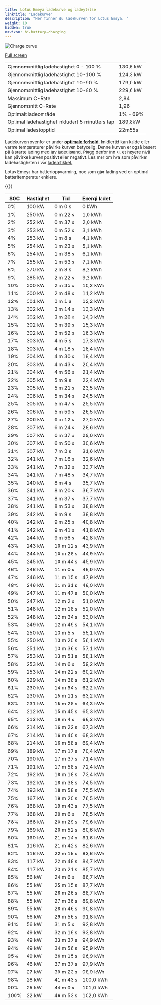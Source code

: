 ```yaml
---
title: Lotus Emeya ladekurve og ladeytelse
linktitle: "Ladekurve"
description: "Her finner du ladekurven for Lotus Emeya. "
weight: 10
hidden: true
navicon: bi-battery-charging
---
```

<!-- markdownlint-disable MD033 -->
<img src="../chargingcurve.svg" alt="Charge curve" class="img-fluid">

[Full screen](../chargingcurve.svg)


<table class="table table-striped">
<tbody>
<tr>
<td>Gjennomsnittlig ladehastighet 0 - 100 %</td><td>130,5 kW</td>
</tr>
<tr>
<td>Gjennomsnittlig ladehastighet 10-100 %</td><td>124,3 kW</td>
</tr>
<tr>
<td>Gjennomsnittlig ladehastighet 10-90 %</td><td>179,0 kW</td>
</tr>
<tr>
<td>Gjennomsnittlig ladehastighet 10-80 %</td><td>229,6 kW</td>
</tr>
<tr>
<td>Maksimum C-Rate</td><td>2,84</td>
</tr>
<tr>
<td>Gjennomsnitt C-Rate</td><td>1,96</td>
</tr>
<tr>
<td>Optimalt ladeområde</td><td>1% - 69%</td>
</tr>
<tr>
<td>Optimal ladehastighet inkludert 5 minutters tap</td><td>189,8kW</td>
</tr>
<tr>
<td>Optimal ladestopptid</td><td>22m55s</td>
</tr>
</tbody>
</table>


Ladekurven ovenfor er under **[optimale forhold](../../../../../technology/battery/charging/#temperatur)**. Imidlertid kan kalde eller varme temperaturer påvirke kurven betydelig. Denne kurven er også basert på å starte lading med lav ladetilstand. Plugg derfor inn kl. et høyere nivå kan påvirke kurven positivt eller negativt. Les mer om hva som påvirker ladehastigheten i vår [ladeartikkel.](../../../../../technology/battery/charging/) 


Lotus Emeya har batterioppvarming, noe som gjør lading ved en optimal batteritemperatur enklere. 


{{<evkxdisplayaddarticle />}}
<table class="table table-striped">
<thead>
<tr><th>SOC</th><th>Hastighet</th><th>Tid</th><th>Energi ladet</th></tr>
</thead>
<tbody>
<tr>
<td>0%</td><td>100 kW</td><td> 0 m 0 s </td><td>0 kWh </td>
</tr>
<tr>
<td>1%</td><td>250 kW</td><td> 0 m 22 s </td><td>1,0 kWh </td>
</tr>
<tr>
<td>2%</td><td>252 kW</td><td> 0 m 37 s </td><td>2,0 kWh </td>
</tr>
<tr>
<td>3%</td><td>253 kW</td><td> 0 m 52 s </td><td>3,1 kWh </td>
</tr>
<tr>
<td>4%</td><td>253 kW</td><td> 1 m 8 s </td><td>4,1 kWh </td>
</tr>
<tr>
<td>5%</td><td>254 kW</td><td> 1 m 23 s </td><td>5,1 kWh </td>
</tr>
<tr>
<td>6%</td><td>254 kW</td><td> 1 m 38 s </td><td>6,1 kWh </td>
</tr>
<tr>
<td>7%</td><td>255 kW</td><td> 1 m 53 s </td><td>7,1 kWh </td>
</tr>
<tr>
<td>8%</td><td>270 kW</td><td> 2 m 8 s </td><td>8,2 kWh </td>
</tr>
<tr>
<td>9%</td><td>285 kW</td><td> 2 m 22 s </td><td>9,2 kWh </td>
</tr>
<tr>
<td>10%</td><td>300 kW</td><td> 2 m 35 s </td><td>10,2 kWh </td>
</tr>
<tr>
<td>11%</td><td>300 kW</td><td> 2 m 48 s </td><td>11,2 kWh </td>
</tr>
<tr>
<td>12%</td><td>301 kW</td><td> 3 m 1 s </td><td>12,2 kWh </td>
</tr>
<tr>
<td>13%</td><td>302 kW</td><td> 3 m 14 s </td><td>13,3 kWh </td>
</tr>
<tr>
<td>14%</td><td>302 kW</td><td> 3 m 26 s </td><td>14,3 kWh </td>
</tr>
<tr>
<td>15%</td><td>302 kW</td><td> 3 m 39 s </td><td>15,3 kWh </td>
</tr>
<tr>
<td>16%</td><td>302 kW</td><td> 3 m 52 s </td><td>16,3 kWh </td>
</tr>
<tr>
<td>17%</td><td>303 kW</td><td> 4 m 5 s </td><td>17,3 kWh </td>
</tr>
<tr>
<td>18%</td><td>303 kW</td><td> 4 m 18 s </td><td>18,4 kWh </td>
</tr>
<tr>
<td>19%</td><td>304 kW</td><td> 4 m 30 s </td><td>19,4 kWh </td>
</tr>
<tr>
<td>20%</td><td>303 kW</td><td> 4 m 43 s </td><td>20,4 kWh </td>
</tr>
<tr>
<td>21%</td><td>304 kW</td><td> 4 m 56 s </td><td>21,4 kWh </td>
</tr>
<tr>
<td>22%</td><td>305 kW</td><td> 5 m 9 s </td><td>22,4 kWh </td>
</tr>
<tr>
<td>23%</td><td>305 kW</td><td> 5 m 21 s </td><td>23,5 kWh </td>
</tr>
<tr>
<td>24%</td><td>306 kW</td><td> 5 m 34 s </td><td>24,5 kWh </td>
</tr>
<tr>
<td>25%</td><td>305 kW</td><td> 5 m 47 s </td><td>25,5 kWh </td>
</tr>
<tr>
<td>26%</td><td>306 kW</td><td> 5 m 59 s </td><td>26,5 kWh </td>
</tr>
<tr>
<td>27%</td><td>306 kW</td><td> 6 m 12 s </td><td>27,5 kWh </td>
</tr>
<tr>
<td>28%</td><td>307 kW</td><td> 6 m 24 s </td><td>28,6 kWh </td>
</tr>
<tr>
<td>29%</td><td>307 kW</td><td> 6 m 37 s </td><td>29,6 kWh </td>
</tr>
<tr>
<td>30%</td><td>307 kW</td><td> 6 m 50 s </td><td>30,6 kWh </td>
</tr>
<tr>
<td>31%</td><td>307 kW</td><td> 7 m 2 s </td><td>31,6 kWh </td>
</tr>
<tr>
<td>32%</td><td>241 kW</td><td> 7 m 16 s </td><td>32,6 kWh </td>
</tr>
<tr>
<td>33%</td><td>241 kW</td><td> 7 m 32 s </td><td>33,7 kWh </td>
</tr>
<tr>
<td>34%</td><td>241 kW</td><td> 7 m 48 s </td><td>34,7 kWh </td>
</tr>
<tr>
<td>35%</td><td>240 kW</td><td> 8 m 4 s </td><td>35,7 kWh </td>
</tr>
<tr>
<td>36%</td><td>241 kW</td><td> 8 m 20 s </td><td>36,7 kWh </td>
</tr>
<tr>
<td>37%</td><td>241 kW</td><td> 8 m 37 s </td><td>37,7 kWh </td>
</tr>
<tr>
<td>38%</td><td>241 kW</td><td> 8 m 53 s </td><td>38,8 kWh </td>
</tr>
<tr>
<td>39%</td><td>242 kW</td><td> 9 m 9 s </td><td>39,8 kWh </td>
</tr>
<tr>
<td>40%</td><td>242 kW</td><td> 9 m 25 s </td><td>40,8 kWh </td>
</tr>
<tr>
<td>41%</td><td>242 kW</td><td> 9 m 41 s </td><td>41,8 kWh </td>
</tr>
<tr>
<td>42%</td><td>244 kW</td><td> 9 m 56 s </td><td>42,8 kWh </td>
</tr>
<tr>
<td>43%</td><td>243 kW</td><td> 10 m 12 s </td><td>43,9 kWh </td>
</tr>
<tr>
<td>44%</td><td>244 kW</td><td> 10 m 28 s </td><td>44,9 kWh </td>
</tr>
<tr>
<td>45%</td><td>245 kW</td><td> 10 m 44 s </td><td>45,9 kWh </td>
</tr>
<tr>
<td>46%</td><td>246 kW</td><td> 11 m 0 s </td><td>46,9 kWh </td>
</tr>
<tr>
<td>47%</td><td>246 kW</td><td> 11 m 15 s </td><td>47,9 kWh </td>
</tr>
<tr>
<td>48%</td><td>246 kW</td><td> 11 m 31 s </td><td>49,0 kWh </td>
</tr>
<tr>
<td>49%</td><td>247 kW</td><td> 11 m 47 s </td><td>50,0 kWh </td>
</tr>
<tr>
<td>50%</td><td>247 kW</td><td> 12 m 2 s </td><td>51,0 kWh </td>
</tr>
<tr>
<td>51%</td><td>248 kW</td><td> 12 m 18 s </td><td>52,0 kWh </td>
</tr>
<tr>
<td>52%</td><td>248 kW</td><td> 12 m 34 s </td><td>53,0 kWh </td>
</tr>
<tr>
<td>53%</td><td>249 kW</td><td> 12 m 49 s </td><td>54,1 kWh </td>
</tr>
<tr>
<td>54%</td><td>250 kW</td><td> 13 m 5 s </td><td>55,1 kWh </td>
</tr>
<tr>
<td>55%</td><td>250 kW</td><td> 13 m 20 s </td><td>56,1 kWh </td>
</tr>
<tr>
<td>56%</td><td>251 kW</td><td> 13 m 36 s </td><td>57,1 kWh </td>
</tr>
<tr>
<td>57%</td><td>253 kW</td><td> 13 m 51 s </td><td>58,1 kWh </td>
</tr>
<tr>
<td>58%</td><td>253 kW</td><td> 14 m 6 s </td><td>59,2 kWh </td>
</tr>
<tr>
<td>59%</td><td>253 kW</td><td> 14 m 22 s </td><td>60,2 kWh </td>
</tr>
<tr>
<td>60%</td><td>229 kW</td><td> 14 m 38 s </td><td>61,2 kWh </td>
</tr>
<tr>
<td>61%</td><td>230 kW</td><td> 14 m 54 s </td><td>62,2 kWh </td>
</tr>
<tr>
<td>62%</td><td>230 kW</td><td> 15 m 11 s </td><td>63,2 kWh </td>
</tr>
<tr>
<td>63%</td><td>231 kW</td><td> 15 m 28 s </td><td>64,3 kWh </td>
</tr>
<tr>
<td>64%</td><td>212 kW</td><td> 15 m 45 s </td><td>65,3 kWh </td>
</tr>
<tr>
<td>65%</td><td>213 kW</td><td> 16 m 4 s </td><td>66,3 kWh </td>
</tr>
<tr>
<td>66%</td><td>214 kW</td><td> 16 m 22 s </td><td>67,3 kWh </td>
</tr>
<tr>
<td>67%</td><td>214 kW</td><td> 16 m 40 s </td><td>68,3 kWh </td>
</tr>
<tr>
<td>68%</td><td>214 kW</td><td> 16 m 58 s </td><td>69,4 kWh </td>
</tr>
<tr>
<td>69%</td><td>189 kW</td><td> 17 m 17 s </td><td>70,4 kWh </td>
</tr>
<tr>
<td>70%</td><td>190 kW</td><td> 17 m 37 s </td><td>71,4 kWh </td>
</tr>
<tr>
<td>71%</td><td>191 kW</td><td> 17 m 58 s </td><td>72,4 kWh </td>
</tr>
<tr>
<td>72%</td><td>192 kW</td><td> 18 m 18 s </td><td>73,4 kWh </td>
</tr>
<tr>
<td>73%</td><td>192 kW</td><td> 18 m 38 s </td><td>74,5 kWh </td>
</tr>
<tr>
<td>74%</td><td>193 kW</td><td> 18 m 58 s </td><td>75,5 kWh </td>
</tr>
<tr>
<td>75%</td><td>167 kW</td><td> 19 m 20 s </td><td>76,5 kWh </td>
</tr>
<tr>
<td>76%</td><td>168 kW</td><td> 19 m 43 s </td><td>77,5 kWh </td>
</tr>
<tr>
<td>77%</td><td>168 kW</td><td> 20 m 6 s </td><td>78,5 kWh </td>
</tr>
<tr>
<td>78%</td><td>168 kW</td><td> 20 m 29 s </td><td>79,6 kWh </td>
</tr>
<tr>
<td>79%</td><td>169 kW</td><td> 20 m 52 s </td><td>80,6 kWh </td>
</tr>
<tr>
<td>80%</td><td>169 kW</td><td> 21 m 14 s </td><td>81,6 kWh </td>
</tr>
<tr>
<td>81%</td><td>116 kW</td><td> 21 m 42 s </td><td>82,6 kWh </td>
</tr>
<tr>
<td>82%</td><td>116 kW</td><td> 22 m 15 s </td><td>83,6 kWh </td>
</tr>
<tr>
<td>83%</td><td>117 kW</td><td> 22 m 48 s </td><td>84,7 kWh </td>
</tr>
<tr>
<td>84%</td><td>117 kW</td><td> 23 m 21 s </td><td>85,7 kWh </td>
</tr>
<tr>
<td>85%</td><td>56 kW</td><td> 24 m 6 s </td><td>86,7 kWh </td>
</tr>
<tr>
<td>86%</td><td>55 kW</td><td> 25 m 15 s </td><td>87,7 kWh </td>
</tr>
<tr>
<td>87%</td><td>55 kW</td><td> 26 m 26 s </td><td>88,7 kWh </td>
</tr>
<tr>
<td>88%</td><td>55 kW</td><td> 27 m 36 s </td><td>89,8 kWh </td>
</tr>
<tr>
<td>89%</td><td>55 kW</td><td> 28 m 46 s </td><td>90,8 kWh </td>
</tr>
<tr>
<td>90%</td><td>56 kW</td><td> 29 m 56 s </td><td>91,8 kWh </td>
</tr>
<tr>
<td>91%</td><td>56 kW</td><td> 31 m 5 s </td><td>92,8 kWh </td>
</tr>
<tr>
<td>92%</td><td>49 kW</td><td> 32 m 19 s </td><td>93,8 kWh </td>
</tr>
<tr>
<td>93%</td><td>49 kW</td><td> 33 m 37 s </td><td>94,9 kWh </td>
</tr>
<tr>
<td>94%</td><td>49 kW</td><td> 34 m 56 s </td><td>95,9 kWh </td>
</tr>
<tr>
<td>95%</td><td>49 kW</td><td> 36 m 15 s </td><td>96,9 kWh </td>
</tr>
<tr>
<td>96%</td><td>46 kW</td><td> 37 m 37 s </td><td>97,9 kWh </td>
</tr>
<tr>
<td>97%</td><td>27 kW</td><td> 39 m 23 s </td><td>98,9 kWh </td>
</tr>
<tr>
<td>98%</td><td>28 kW</td><td> 41 m 43 s </td><td>100,0 kWh </td>
</tr>
<tr>
<td>99%</td><td>25 kW</td><td> 44 m 9 s </td><td>101,0 kWh </td>
</tr>
<tr>
<td>100%</td><td>22 kW</td><td> 46 m 53 s </td><td>102,0 kWh </td>
</tr>
</tbody>
</table>


